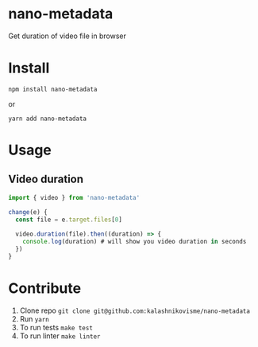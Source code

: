 # nano-metadata
Get duration of video file in browser

# Install

```
npm install nano-metadata
```

or

```
yarn add nano-metadata
```

# Usage

## Video duration

```javascript
import { video } from 'nano-metadata'

change(e) {
  const file = e.target.files[0]
  
  video.duration(file).then((duration) => {
    console.log(duration) # will show you video duration in seconds
  })
}
```

# Contribute

1. Clone repo `git clone git@github.com:kalashnikovisme/nano-metadata`
2. Run `yarn`
3. To run tests `make test`
4. To run linter `make linter`
